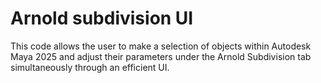 # Arnold subdivision UI
This code allows the user to make a selection of objects within Autodesk Maya 2025 and adjust their parameters under the Arnold Subdivision tab simultaneously through an efficient UI.
